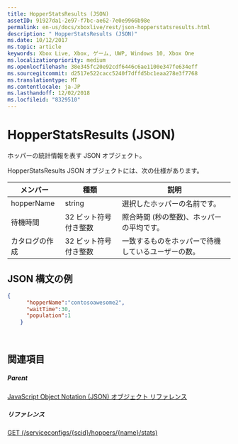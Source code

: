 ```yaml
---
title: HopperStatsResults (JSON)
assetID: 91927da1-2e97-f7bc-ae62-7e0e9966b98e
permalink: en-us/docs/xboxlive/rest/json-hopperstatsresults.html
description: " HopperStatsResults (JSON)"
ms.date: 10/12/2017
ms.topic: article
keywords: Xbox Live, Xbox, ゲーム, UWP, Windows 10, Xbox One
ms.localizationpriority: medium
ms.openlocfilehash: 38e345fc20e92cdf6446c6ae1100e347fe634eff
ms.sourcegitcommit: d2517e522cacc5240f7dffd5bc1eaa278e3f7768
ms.translationtype: MT
ms.contentlocale: ja-JP
ms.lasthandoff: 12/02/2018
ms.locfileid: "8329510"
---
```

# <a name="hopperstatsresults-json"></a>HopperStatsResults (JSON)
ホッパーの統計情報を表す JSON オブジェクト。 
<a id="ID4EN"></a>

  
 
HopperStatsResults JSON オブジェクトには、次の仕様があります。
 
| メンバー| 種類| 説明| 
| --- | --- | --- | 
| hopperName| string| 選択したホッパーの名前です。| 
| 待機時間| 32 ビット符号付き整数| 照合時間 (秒の整数)、ホッパーの平均です。 | 
| カタログの作成| 32 ビット符号付き整数| 一致するものをホッパーで待機しているユーザーの数。| 
  
<a id="ID4EW"></a>

 
## <a name="sample-json-syntax"></a>JSON 構文の例 
 

```json
{
      "hopperName":"contosoawesome2",
      "waitTime":30,
      "population":1
    }
  
    
```

  
<a id="ID4EGB"></a>

 
## <a name="see-also"></a>関連項目
 
<a id="ID4EIB"></a>

 
##### <a name="parent"></a>Parent 

[JavaScript Object Notation (JSON) オブジェクト リファレンス](atoc-xboxlivews-reference-json.md)

  
<a id="ID4EUB"></a>

 
##### <a name="reference"></a>リファレンス 

[GET (/serviceconfigs/{scid}/hoppers/{name}/stats)](../uri/matchtickets/uri-serviceconfigsscidhoppershoppernamestatsget.md)

   